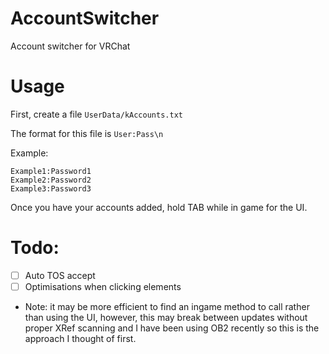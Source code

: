 # AccountSwitcher
Account switcher for VRChat

# Usage

First, create a file `UserData/kAccounts.txt`

The format for this file is `User:Pass\n`

Example:

```
Example1:Password1
Example2:Password2
Example3:Password3
```

Once you have your accounts added, hold TAB while in game for the UI.

# Todo: 

- [ ] Auto TOS accept
- [ ] Optimisations when clicking elements

- Note: it may be more efficient to find an ingame method to call rather than using the UI, however, this may break between updates without proper XRef scanning and I have been using OB2 recently so this is the approach I thought of first. 
